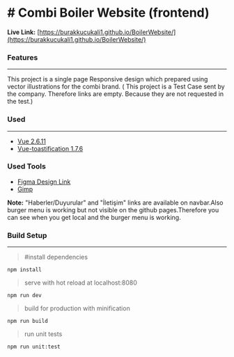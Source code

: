 # # Combi Boiler Website (frontend)
**Live Link:** [https://burakkucukali1.github.io/BoilerWebsite/](https://burakkucukali1.github.io/BoilerWebsite/)

### Features
<hr>
This project is a single page  Responsive design which prepared using vector illustrations for the combi brand.
( This project is a Test Case sent by the company. Therefore links are empty. Because they are not requested in the test.)


### Used
<hr>

 - [Vue 2.6.11](https://github.com/vuejs/vue)
 - [Vue-toastification 1.7.6](https://github.com/Maronato/vue-toastification)

### Used Tools
 - [Figma Design Link](https://www.figma.com/file/Jr3HBPJ1FxbMea1MjElbzy/combiBoilerWebSite?node-id=0%3A1)
 - [Gimp](https://www.gimp.org/)
	
 
 
 **Note:** 
 "Haberler/Duyurular" and "İletişim" links are available on navbar.Also burger menu is working  but not visible on the github pages.Therefore you can see when you get local and the burger menu is working.

 
### Build Setup
<hr>

   > #install dependencies
 
    npm install
>serve with hot reload at localhost:8080

    npm run dev
>build for production with minification

    npm run build
>run unit tests

    npm run unit:test
    
